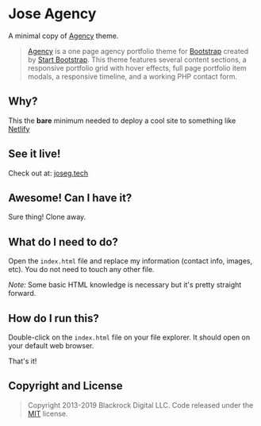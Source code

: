 # Jose Agency

A minimal copy of [Agency](https://startbootstrap.com/template-overviews/agency/) theme.

>[Agency](https://startbootstrap.com/template-overviews/agency/) is a one page agency portfolio theme for [Bootstrap](http://getbootstrap.com/) created by [Start Bootstrap](http://startbootstrap.com/). This theme features several content sections, a responsive portfolio grid with hover effects, full page portfolio item modals, a responsive timeline, and a working PHP contact form.

## Why?

This the **bare** minimum needed to deploy a cool site to something like [Netlify](https://www.netlify.com/)

## See it live!

Check out at: [joseg.tech](https://www.joseg.tech/)

## Awesome! Can I have it?

Sure thing! Clone away.

## What do I need to do?

Open the `index.html` file and replace my information (contact info, images, etc). You do not need to touch any other file. 

*Note:* Some basic HTML knowledge is necessary but it's pretty straight forward.

## How do I run this?

Double-click on the `index.html` file on your file explorer. It should open on your default web browser.

That's it!

## Copyright and License

> Copyright 2013-2019 Blackrock Digital LLC. Code released under the [MIT](https://github.com/BlackrockDigital/startbootstrap-agency/blob/gh-pages/LICENSE) license.
